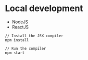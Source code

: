 # Local development

* NodeJS
* ReactJS

```
// Install the JSX compiler
npm install

// Run the compiler
npm start
```